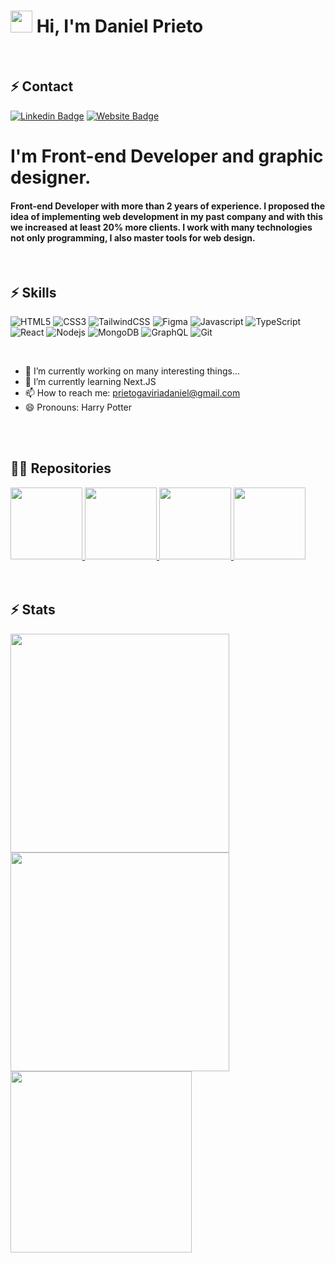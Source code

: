 # <img src="https://cdn.jsdelivr.net/gh/Th3Wall/assets-cdn/PersonalGithubReadme/HandGreet.gif" width="35px" height="35px" />&nbsp;<b>Hi, I'm Daniel Prieto</b>
<br>

## ⚡ Contact
[![Linkedin Badge](https://img.shields.io/badge/-LinkedIn-0e76a8?style=flat-square&logo=Linkedin&logoColor=white)](https://www.linkedin.com/in/daniel-prieto-gaviria/)
[![Website Badge](https://img.shields.io/badge/Website-3b5998?style=flat-square&logo=google-chrome&logoColor=white)](https://dpg-code.vercel.app/)

<h1>I'm Front-end Developer and graphic designer.</h1>
<h4>Front-end Developer with more than 2 years of experience. I proposed the idea of implementing web development in my past company and with this we increased at least 20% more clients.
I work with many technologies not only programming, I also master tools for web design.</h4>
<br>

## ⚡ Skills
<p>
  <img alt="HTML5" src="https://img.shields.io/badge/-HTML5-E34F26?style=flat-square&logo=html5&logoColor=white" />
  <img alt="CSS3" src="https://img.shields.io/badge/-CSS3-1572B6?style=flat-square&logo=css3&logoColor=white" />
  <img alt="TailwindCSS" src="https://img.shields.io/badge/-Tailwind%20CSS-0AB6D3?style=flat-square&logo=tailwind-css&logoColor=white" />
  <img alt="Figma" src="https://img.shields.io/badge/-Figma-F24E1E?style=flat-square&logo=figma&logoColor=white" />
  <img alt="Javascript" src="https://img.shields.io/badge/-JavaScript-F7DF1E?style=flat-square&logo=javascript&logoColor=black" />
  <img alt="TypeScript" src="https://img.shields.io/badge/-TypeScript-007ACC?style=flat-square&logo=typescript&logoColor=white" />
  <img alt="React" src="https://img.shields.io/badge/-React-45b8d8?style=flat-square&logo=react&logoColor=white" />
  <img alt="Nodejs" src="https://img.shields.io/badge/-Nodejs-43853d?style=flat-square&logo=Node.js&logoColor=white" />
  <img alt="MongoDB" src="https://img.shields.io/badge/-MongoDB-13aa52?style=flat-square&logo=mongodb&logoColor=white" />
  <img alt="GraphQL" src="https://img.shields.io/badge/-GraphQL-E10098?style=flat-square&logo=graphql&logoColor=white" />
  <img alt="Git" src="https://img.shields.io/badge/-Git-F05032?style=flat-square&logo=git&logoColor=white" />
</p>
<br>

- 🔭 I’m currently working on many interesting things...
- 🌱 I’m currently learning Next.JS
- 📫 How to reach me: prietogaviriadaniel@gmail.com
- 😄 Pronouns: Harry Potter

<br>
<br>

<h2>👨‍💻 Repositories</h2>
<div>
  <a href="https://github.com/DPG-Code/GiFree">
    <img height="115" src="https://github-readme-stats.vercel.app/api/pin/?username=DPG-Code&repo=GiFree&hide_border=true&theme=radical">
  </a>
  <a href="https://github.com/DPG-Code/Node-api-Notes">
    <img height="115" src="https://github-readme-stats.vercel.app/api/pin/?username=DPG-Code&repo=Node-api-Notes&hide_border=true&theme=radical">
  </a>
  <a href="https://github.com/DPG-Code/exchange-rate">
    <img height="115" src="https://github-readme-stats.vercel.app/api/pin/?username=DPG-Code&repo=exchange-rate&hide_border=true&theme=radical">
  </a>
  <a href="https://github.com/DPG-Code/Your-Weather-DPG">
    <img height="115" src="https://github-readme-stats.vercel.app/api/pin/?username=DPG-Code&repo=Your-Weather-DPG&hide_border=true&theme=radical">
  </a>
</div>

<br>
<br>

<h2>⚡ Stats</h2>
  <div>
    <a href="https://github.com/denvercoder1/github-readme-streak-stats">
      <img width=350 src="https://github-readme-streak-stats.herokuapp.com/?user=DPG-Code&theme=radical&hide_border=true"/>
    </a>
    <a href="https://github.com/anuraghazra/github-readme-stats">
      <img width=350 src="https://github-readme-stats.vercel.app/api?username=DPG-Code&theme=radical&show_icons=true&hide_border=true" />
    </a>
    <a href="https://github.com/anuraghazra/github-readme-stats">
      <img width=290 src="https://github-readme-stats.vercel.app/api/top-langs/?username=DPG-Code&hide=c%23,powershell,Mathematica,Ruby,Objective-C,Objective-C%2b%2b,Cuda&theme=radical&langs_count=8&layout=compact&hide_border=true" />
    </a>
</div>
